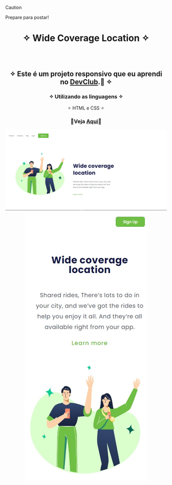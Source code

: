  > [!CAUTION]
 > Prepare para postar!

<div align="center">
  
# ✧ Wide Coverage Location ✧
<br> <br>

## ✧ Este é um projeto responsivo que eu aprendi no <a href="https://rodolfomori.com.br/devclub/" target="_blank">DevClub</a>.🚀 ✧

### ✧ Utilizando as linguagens ✧
✧ HTML e CSS ✧
### <p>👾Veja <a href="https://deyvissonrobert.github.io/Projeto-3-Wide-coverage/">Aqui</a>👾</p>

<div align="center" display="inline-block">
<img  alt="imagem do projeto no desktop" src="https://github.com/DeyvissonRobert/Projeto-3-Wide-coverage/blob/main/assets/Desktop%20Coverage%20Location.jpg">
<img alt="imagem do projeto no mobile" src="https://github.com/DeyvissonRobert/Projeto-3-Wide-coverage/blob/main/assets/Mobile%20Coverage%20Location.jpg">
</div>
